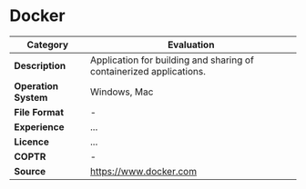 # Docker

| Category | Evaluation |
| --- | --- |
| **Description**  | Application for building and sharing of containerized applications. |
| **Operation System**  | Windows, Mac |
| **File Format** | - |
| **Experience** | ... |
| **Licence** | ... |
| **COPTR** | - |
| **Source** | https://www.docker.com |
